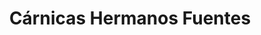 ---
title: "Cárnicas Hermanos Fuentes"
url: /vitigudino/carnicas-hermanos-fuentes/
shop: Metzgerei
---